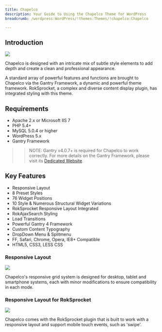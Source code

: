 ```yaml
---
title: Chapelco
description: Your Guide to Using the Chapelco Theme for WordPress
breadcrumb: /wordpress:WordPress/!themes:Themes/!chapelco:Chapelco

---
```


Introduction
-----

![][theme]

Chapelco is designed with an intricate mix of subtle style elements to add depth and create a clean and professional appearance.

A standard array of powerful features and functions are brought to Chapelco via the Gantry Framework, a dynamic and powerful theme framework. RokSprocket, a complex and diverse content display plugin, has integrated styling with this theme.

Requirements
-----
* Apache 2.x or Microsoft IIS 7
* PHP 5.4+
* MySQL 5.0.4 or higher
* WordPress 5.x
* Gantry Framework

>> NOTE: Gantry v4.0.7+ is required for Chapelco to work correctly. For more details on the Gantry Framework, please visit its [Dedicated Website][gantry].

Key Features
-----

* Responsive Layout
* 8 Preset Styles
* 76 Widget Positions
* 10 Style & Numerous Structural Widget Variations
* RokSprocket Responsive Layout Integrated
* RokAjaxSearch Styling
* Load Transitions
* Powerful Gantry 4 Framework
* Custom Content Typography
* DropDown Menu & Splitmenu
* FF, Safari, Chrome, Opera, IE8+ Compatible
* HTML5, CSS3, LESS CSS

### Responsive Layout

![][responsive]

Chapelco's responsive grid system is designed for desktop, tablet and smartphone systems, each with minor modifications to ensure compatibility in each mode.

### Responsive Layout for RokSprocket

![][sprocket]

Chapelco comes with the RokSprocket plugin that is built to work with a responsive layout and support mobile touch events, such as 'swipe'.

[gantry]: http://gantry.org/
[gantry_install]: ../../start/gantry.md
[download]: http://www.rockettheme.com/wordpress-downloads/club/3516-Chapelco
[theme]: assets/chapelco2.jpeg
[responsive]: assets/responsive.jpg
[sprocket]: assets/roksprocket.jpg
[dropdown]: assets/dropdown.jpg